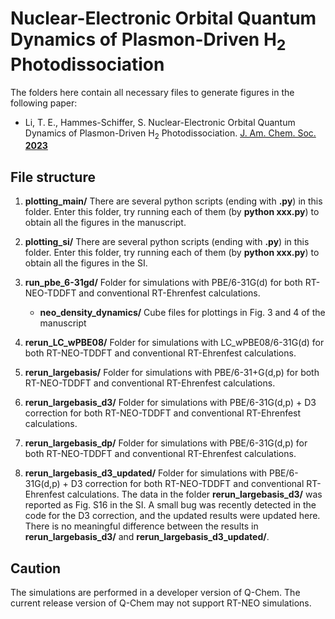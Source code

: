 # Nuclear-Electronic Orbital Quantum Dynamics of Plasmon-Driven H<sub>2</sub> Photodissociation

The folders here contain all necessary files to generate figures in the following paper:

- Li, T. E., Hammes-Schiffer, S. Nuclear-Electronic Orbital Quantum Dynamics of Plasmon-Driven H<sub>2</sub> Photodissociation. [J. Am. Chem. Soc. **2023**](https://doi.org/10.1021/jacs.3c04927)

## File structure

  1. **plotting_main/** There are several python scripts (ending with **.py**) in this folder. Enter this folder, try running each of them (by **python xxx.py**) to obtain all the figures in the manuscript.
  
  2. **plotting_si/** There are several python scripts (ending with **.py**) in this folder. Enter this folder, try running each of them (by **python xxx.py**) to obtain all the figures in the SI.

  3. **run_pbe_6-31gd/** Folder for simulations with PBE/6-31G(d) for both RT-NEO-TDDFT and conventional RT-Ehrenfest calculations.
     - **neo_density_dynamics/** Cube files for plottings in Fig. 3 and 4 of the manuscript
     
  4. **rerun_LC_wPBE08/** Folder for simulations with LC_wPBE08/6-31G(d) for both RT-NEO-TDDFT and conventional RT-Ehrenfest calculations.

  5. **rerun_largebasis/** Folder for simulations with PBE/6-31+G(d,p) for both RT-NEO-TDDFT and conventional RT-Ehrenfest calculations.

  6. **rerun_largebasis_d3/** Folder for simulations with PBE/6-31G(d,p) + D3 correction for both RT-NEO-TDDFT and conventional RT-Ehrenfest calculations.

  7. **rerun_largebasis_dp/** Folder for simulations with PBE/6-31G(d,p) for both RT-NEO-TDDFT and conventional RT-Ehrenfest calculations.
  
  8. **rerun_largebasis_d3_updated/** Folder for simulations with PBE/6-31G(d,p) + D3 correction for both RT-NEO-TDDFT and conventional RT-Ehrenfest calculations. The data in the folder **rerun_largebasis_d3/** was reported as Fig. S16 in the SI. A small bug was recently detected in the code for the D3 correction, and the updated results were updated here. There is no meaningful difference between the results in **rerun_largebasis_d3/** and **rerun_largebasis_d3_updated/**.

## Caution

The simulations are performed in a developer version of Q-Chem. The current release version of Q-Chem may not support RT-NEO simulations. 

